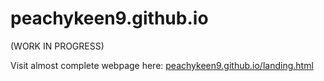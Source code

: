 # peachykeen9.github.io
(WORK IN PROGRESS)

Visit almost complete webpage here: [peachykeen9.github.io/landing.html](peachykeen9.github.io/landing.html)
